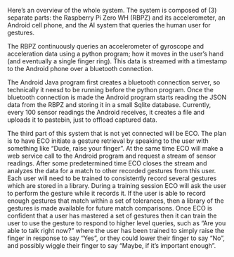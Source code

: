Here’s an overview of the whole system. The system is composed of (3) separate parts: the Raspberry Pi Zero WH (RBPZ) and its accelerometer, an Android cell phone, and the AI system that queries the human user for gestures.

The RBPZ continuously queries an accelerometer of gyroscope and acceleration data using a python program; how it moves in the user’s hand (and eventually a single finger ring). This data is streamed with a timestamp to the Android phone over a bluetooth connection.

The Android Java program first creates a bluetooth connection server, so technically it neesd to be running before the python program. Once the bluetooth connection is made the Android program starts reading the JSON data from the RBPZ and storing it in a small Sqlite database. Currently, every 100 sensor readings the Android receives, it creates a file and uploads it to pastebin, just to offload captured data. 

The third part of this system that is not yet connected will be ECO. The plan is to have ECO initiate a gesture retrieval by speaking to the user with something like “Dude, raise your finger”. At the same time ECO will make a web service call to the Android program and request a stream of sensor readings. After some predetermined time ECO closes the stream and analyzes the data for a match to other recorded gestures from this user. Each user will need to be trained to consistently record several gestures which are stored in a library. During a training session ECO will ask the user to perform the gesture while it records it. If the user is able to record enough gestures that match within a set of tolerances, then a library of the gestures is made available for future match comparisons. Once ECO is confident that a user has mastered a set of gestures then it can train the user to use the gesture to respond to higher level queries, such as “Are you able to talk right now?” where the user has been trained to simply raise the finger in response to say “Yes”, or they could lower their finger to say “No”, and possibly wiggle their finger to say “Maybe, if it’s important enough”.
